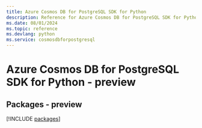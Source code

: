```yaml
---
title: Azure Cosmos DB for PostgreSQL SDK for Python
description: Reference for Azure Cosmos DB for PostgreSQL SDK for Python
ms.date: 08/01/2024
ms.topic: reference
ms.devlang: python
ms.service: cosmosdbforpostgresql
---
```

# Azure Cosmos DB for PostgreSQL SDK for Python - preview
## Packages - preview
[!INCLUDE [packages](cosmos-db-for-postgresql-index.md)]